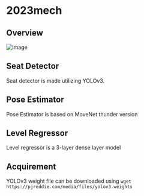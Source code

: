 # 2023mech

## Overview
![image](https://github.com/Jordano-Jackson/2023mech/assets/19871043/d461c4ac-83dc-43a8-bf87-17728cdc69a9)

## Seat Detector
Seat detector is made utilizing YOLOv3.

## Pose Estimator
Pose Estimator is based on MoveNet thunder version 

## Level Regressor
Level regressor is a 3-layer dense layer model



## Acquirement

YOLOv3 weight file can be downloaded using `wget https://pjreddie.com/media/files/yolov3.weights`

